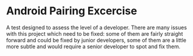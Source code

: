 # Android Pairing Excercise

A test designed to assess the level of a developer. There are many issues with this project which need to be fixed: some of them are fairly straight forward and could be fixed by junior developers, some of them are a little more subtle and would require a senior developer to spot and fix them.
